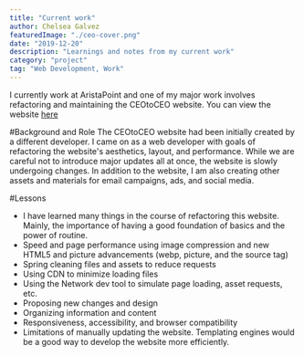 ```yaml
---
title: "Current work"
author: Chelsea Galvez
featuredImage: "./ceo-cover.png"
date: "2019-12-20"
description: "Learnings and notes from my current work"
category: "project"
tag: "Web Development, Work"
---
```


I currently work at AristaPoint and one of my major work involves refactoring and maintaining the CEOtoCEO website.
You can view the website [here](http://ceotoceo.com)

#Background and Role
The CEOtoCEO website had been initially created by a different developer. I came on as a web developer with 
goals of refactoring the website's aesthetics, layout, and performance. While we are careful not to
introduce major updates all at once, the website is slowly undergoing changes. In addition to the website, 
I am also creating other assets and materials for email campaigns, ads, and social media.

#Lessons
- I have learned many things in the course of refactoring this website. Mainly, the importance of having a good foundation of basics
and the power of routine.
- Speed and page performance using image compression and new HTML5 and picture advancements (webp, picture, and the source tag)
- Spring cleaning files and assets to reduce requests
- Using CDN to minimize loading files
- Using the Network dev tool to simulate page loading, asset requests, etc.
- Proposing new changes and design 
- Organizing information and content
- Responsiveness, accessibility, and browser compatibility
- Limitations of manually updating the website. Templating engines would be a good way to develop the website more efficiently.